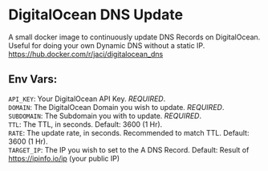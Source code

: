 DigitalOcean DNS Update
===

A small docker image to continuously update DNS Records on DigitalOcean. Useful for doing your own Dynamic DNS without a static IP.  
https://hub.docker.com/r/jaci/digitalocean_dns

## Env Vars:
`API_KEY`: Your DigitalOcean API Key. _REQUIRED_.  
`DOMAIN`: The DigitalOcean Domain you wish to update. _REQUIRED_.  
`SUBDOMAIN`: The Subdomain you with to update. _REQUIRED_.  
`TTL`: The TTL, in seconds. Default: 3600 (1 Hr).  
`RATE`: The update rate, in seconds. Recommended to match TTL. Default: 3600 (1 Hr).  
`TARGET_IP`: The IP you wish to set to the A DNS Record. Default: Result of https://ipinfo.io/ip (your public IP)  
